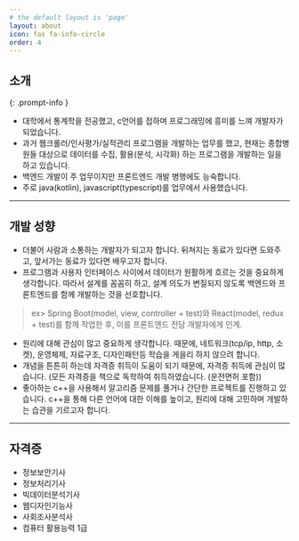 ```yaml
---
# the default layout is 'page'
layout: about 
icon: fas fa-info-circle
order: 4
---
```


## 소개
{: .prompt-info }
- 대학에서 통계학을 전공했고, c언어를 접하며 프로그래밍에 흥미를 느껴 개발자가 되었습니다.
- 과거 웹크롤러/인사평가/실적관리 프로그램을 개발하는 업무를 했고, 현재는 종합병원들 대상으로 데이터를 수집, 활용(분석, 시각화) 하는 프로그램을 개발하는 일을 하고 있습니다.
- 백엔드 개발이 주 업무이지만 프론트엔드 개발 병행에도 능숙합니다.
- 주로 java(kotlin), javascript(typescript)를 업무에서 사용했습니다.

---
## 개발 성향
- 더불어 사람과 소통하는 개발자가 되고자 합니다. 뒤쳐지는 동료가 있다면 도와주고, 앞서가는 동료가 있다면 배우고자 합니다.
- 프로그램과 사용자 인터페이스 사이에서 데이터가 원활하게 흐르는 것을 중요하게 생각합니다. 따라서 설계를 꼼꼼히 하고, 설계 의도가 변질되지 않도록 백엔드와 프론트엔드를 함께 개발하는 것을 선호합니다.
> ex> Spring Boot(model, view, controller + test)와 React(model, redux + test)를 함께 작업한 후, 이를 프론트엔드 전담 개발자에게 인계.
- 원리에 대해 관심이 많고 중요하게 생각합니다. 때문에, 네트워크(tcp/ip, http, 소켓), 운영체제, 자료구조, 디자인패턴등 학습을 게을리 하지 않으려 합니다.
- 개념을 튼튼히 하는데 자격증 취득이 도움이 되기 때문에, 자격증 취득에 관심이 많습니다. (모든 자격증을 책으로 독학하여 취득하였습니다. (운전면허 포함))
- 좋아하는 c++을 사용해서 알고리즘 문제를 풀거나 간단한 프로젝트를 진행하고 있습니다. c++을 통해 다른 언어에 대한 이해를 높이고, 원리에 대해 고민하며 개발하는 습관을 기르고자 합니다.
 
--- 
## 자격증
- 정보보안기사
- 정보처리기사
- 빅데이터분석기사
- 웹디자인기능사
- 사회조사분석사
- 컴퓨터 활용능력 1급